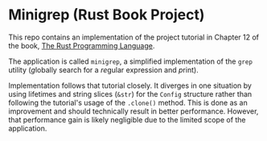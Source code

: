 # Minigrep (Rust Book Project)

This repo contains an implementation of the project tutorial in Chapter 12 of
the book, [The Rust Programming Language](https://doc.rust-lang.org/book/ch12-00-an-io-project.html).

The application is called `minigrep`, a simplified implementation of the `grep` utility (*g*lobally search for a *re*gular expression and *p*rint).

Implementation follows that tutorial closely. It diverges in one situation by
using lifetimes and string slices (`&str`) for the `Config` structure rather
than following the tutorial's usage of the `.clone()` method. This is done as
an improvement and should technically result in better performance. However,
that performance gain is likely negligible due to the limited scope of the
application.
